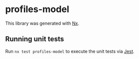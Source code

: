 # profiles-model

This library was generated with [Nx](https://nx.dev).

## Running unit tests

Run `nx test profiles-model` to execute the unit tests via [Jest](https://jestjs.io).
